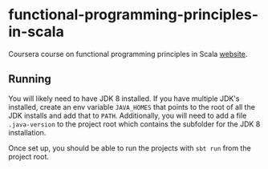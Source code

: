 # functional-programming-principles-in-scala
Coursera course on functional programming principles in Scala [website](https://www.coursera.org/learn/progfun1).

## Running
You will likely need to have JDK 8 installed. If you have multiple JDK's installed, create an env variable `JAVA_HOMES` that points to the root of all the JDK installs and add that to `PATH`. Additionally, you will need to add a file `.java-version` to the project root which contains the subfolder for the JDK 8 installation.

Once set up, you should be able to run the projects with `sbt run` from the project root.
